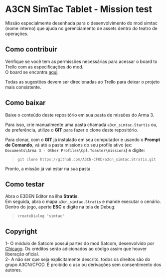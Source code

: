 # A3CN SimTac Tablet - Mission test
Missão especialmente desenhada para o desenvolvimento do mod simtac (nome interno) que ajuda no gerenciamento de assets dentro do teatro de operações.

## Como contribuir
Verifique se você tem as permissões necessárias para acessar o board to Trello com as especificações do mod.  
O board se encontra [aqui](https://trello.com/b/rGwf9gPm/tablet).

Todas as sugestões devem ser direcionadas ao Trello para deixar o projeto mais consistente. 

## Como baixar
Baixe o conteúdo deste repositório em sua pasta de missões do Arma 3.  

Para isso, crie manualmente uma pasta chamada `a3cn_simtac.Startis` ou, de preferência, utilize o **GIT** para fazer o clone deste repositório.  

Para clonar, com o **GIT** já instalado em seu computador e usando o **Prompt de Comando**, vá até a pasta missions do seu profile ativo (ex: `Documents\Arma 3 - Other Profiles\Cpl.Toaster\missions`) e digite: 

> `git clone https://github.com/A3CN-CFOD/a3cn_simtac.Stratis.git`

Pronto, a missão já vai estar na sua pasta.

## Como testar
Abra o E3DEN Editor na ilha **Stratis**.    
Em seguida, abra o mapa `a3cn_simtac.Stratis` e mande executar o cenário.  
Dentro do jogo, aperte **ESC** e digite na tela de Debug:  
> `createDialog "simtac"`

## Copyright

1- O módulo de Satcom possui partes do mod Satcom, desenvolvido por [Chicago](http://steamcommunity.com/profiles/76561198029665058). Os créditos serão adicionados ao código assim que houver liberação oficial.  
2- A não ser que seja explicitamente descrito, todos os direitos são do grupo A3CN/CFOD. É proibido o uso ou derivações sem consentimento dos autores.
